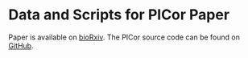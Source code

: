 # Data and Scripts for PICor Paper
Paper is available on [bioRxiv](https://www.biorxiv.org/content/10.1101/2020.10.31.361725).
The PICor source code can be found on [GitHub](https://github.com/MolecularBioinformatics/PICor).
